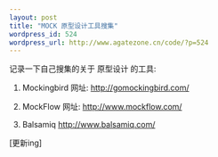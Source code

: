```yaml
--- 
layout: post
title: "MOCK 原型设计工具搜集"
wordpress_id: 524
wordpress_url: http://www.agatezone.cn/code/?p=524
---
```

记录一下自己搜集的关于 原型设计 的工具:

1. Mockingbird
网址: http://gomockingbird.com/

2. MockFlow
网址: http://www.mockflow.com/

3. Balsamiq
http://www.balsamiq.com/

[更新ing]
